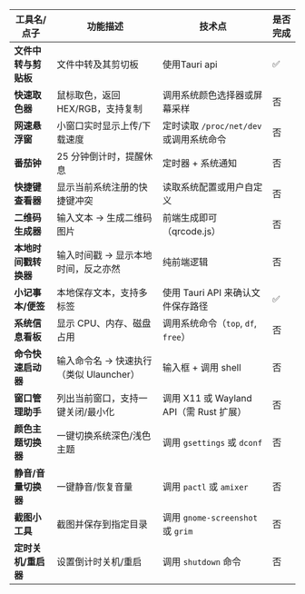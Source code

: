 | 工具名/点子          | 功能描述                                | 技术点                                  | 是否完成 |
| -------------------- | --------------------------------------- | --------------------------------------- | -------- |
| **文件中转与剪贴板** | 文件中转及其剪切板                      | 使用Tauri api                           | ✅       |
| **快速取色器**       | 鼠标取色，返回 HEX/RGB，支持复制        | 调用系统颜色选择器或屏幕采样            | 否       |
| **网速悬浮窗**       | 小窗口实时显示上传/下载速度             | 定时读取 `/proc/net/dev` 或调用系统命令 | 否       |
| **番茄钟**           | 25 分钟倒计时，提醒休息                 | 定时器 + 系统通知                       | 否       |
| **快捷键查看器**     | 显示当前系统注册的快捷键冲突            | 读取系统配置或用户自定义                | 否       |
| **二维码生成器**     | 输入文本 → 生成二维码图片               | 前端生成即可（qrcode.js）               | 否       |
| **本地时间戳转换器** | 输入时间戳 → 显示本地时间，反之亦然     | 纯前端逻辑                              | 否       |
| **小记事本/便签**    | 本地保存文本，支持多标签                | 使用 Tauri API 来确认文件保存路径       | ✅       |
| **系统信息看板**     | 显示 CPU、内存、磁盘占用                | 调用系统命令（`top`, `df`, `free`）     | 否       |
| **命令快速启动器**   | 输入命令名 → 快速执行（类似 Ulauncher） | 输入框 + 调用 shell                     | 否       |
| **窗口管理助手**     | 列出当前窗口，支持一键关闭/最小化       | 调用 X11 或 Wayland API（需 Rust 扩展） | 否       |
| **颜色主题切换器**   | 一键切换系统深色/浅色主题               | 调用 `gsettings` 或 `dconf`             | 否       |
| **静音/音量切换器**  | 一键静音/恢复音量                       | 调用 `pactl` 或 `amixer`                | 否       |
| **截图小工具**       | 截图并保存到指定目录                    | 调用 `gnome-screenshot` 或 `grim`       | 否       |
| **定时关机/重启器**  | 设置倒计时关机/重启                     | 调用 `shutdown` 命令                    | 否       |
